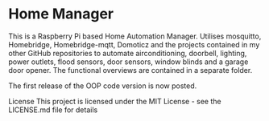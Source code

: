# Home Manager
This is a Raspberry Pi based Home Automation Manager. Utilises mosquitto, Homebridge, Homebridge-mqtt, Domoticz and the projects contained in my other GitHub repositories to automate airconditioning, doorbell, lighting, power outlets, flood sensors, door sensors, window blinds and a garage door opener. The functional overviews are contained in a separate folder.

The first release of the OOP code version is now posted.

License
This project is licensed under the MIT License - see the LICENSE.md file for details
